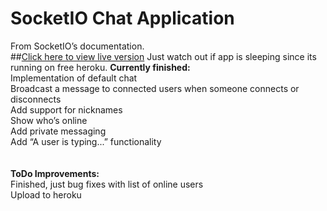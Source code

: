 SocketIO Chat Application
=========================
From SocketIO’s documentation.<br>
##[Click here to view live version](sachdevs-socketchat.herokuapp.com)
Just watch out if app is sleeping since its running on free heroku.
<b>Currently finished:</b><br>
Implementation of default chat<br>
Broadcast a message to connected users when someone connects or disconnects<br>
Add support for nicknames<br>
Show who’s online<br>
Add private messaging<br>
Add “A user is typing...” functionality<br>
<br><br>
<b>ToDo Improvements:</b><br>
Finished, just bug fixes with list of online users<br>
Upload to heroku<br>
